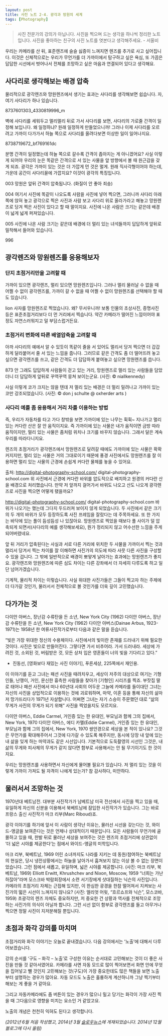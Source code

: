 ```yaml
---
layout: post
title: 사진 노트 2-4. 광각과 망원의 세계
tags: [Photography] 
---
```


> 사진 전문가의 강의가 아닙니다. 사진을 찍으며 드는 생각을 하나씩 정리한 노트입니다. 사진을 좋아하는 친구의 사진 노트를 엿본다고 생각해주세요. - 서울비

우리는 카메라를 산 뒤, 표준렌즈에 슬슬 싫증이 느껴지면 렌즈를 추가로 사고 싶어집니다. 이것은 신체적으로는 우리가 무언가를 더 가까이에서 탐구하고 싶은 욕심, 또 가끔은 답답한 시선에서 벗어나서 전체를 조망하고 싶은 마음과 연결되어 있다고 생각해요.

## 사다리로 생각해보는 배경 압축

물리적으로 광각렌즈와 망원렌즈에서 생기는 효과는 사다리를 생각해보면 쉽습니다. 자, 여기 사다리가 하나 있습니다.

8737601303_4330819996_m

벽에 사다리를 세워두고 멀리멀리 뒤로 가서 사다리를 보면, 사다리의 가로줄 간격이 일정해 보입니다. 왜 일정하냐? 원래 일정하게 만들었으니까! 그러나 이제 사다리를 오르려고 가까이 다가가서 하늘 쪽으로 사다리를 올려다보면 이상한 일이 일어나지요.

8738719672_bf769161dc

분명 간격이 일정했는데 하늘 쪽으로 갈수록 간격이 좁아지는 게 아니겠어요? 사실 이렇게 되어야 우리의 눈은 똑같은 간격으로 서 있는 사물을 앞 방향에서 볼 때 원근감을 갖게 되죠. 광각은 가까이 있는 것은 더 가깝게 먼 것은 멀게. 원래 직사각형이어야 하는데, 가운데 공간이 사다리꼴에 가깝지요? 이것이 광각의 특징입니다.

003
망원은 앞뒤 간격이 압축됩니다. (화질이 안 좋아 죄송)

004
여기서 사진에 똑같이 나오도록 사람을 사진에 넣어 찍으면, 그러니까 사다리 아래쪽에 앉혀 놓고 광각으로 찍은 사진과 사람 보고 사다리 위로 올라가라고 해놓고 망원렌즈로 당겨 찍은 사진이 있다고 할 때 말이지요. 사진에 나온 사람은 크기는 같은데 배경이 넓게 넓게 퍼져있습니다.

005
사진에 나온 사람 크기는 같은데 배경에 더 멀리 있는 녀석들까지 답답하게 앞뒤로 밀착해서 들어와 있습니다.

996

## 광각렌즈와 망원렌즈를 응용해보자

### 단지 초점거리만을 고려할 때

가까이 있으면 광각렌즈, 멀리 있으면 망원렌즈입니다. 그러나 멀리 물러날 수 없을 때 어쩔 수 없이 광각렌즈를, 가까이 갈 수 없을 때 어쩔 수 없이 망원렌즈를 선택해야 할 때도 있습니다.

lion
사자를 망원렌즈로 찍었습니다. 왜? 무서우니까!
보통 인물의 초상사진, 증명사진 등은 표준초점거리보다 더 먼 거리에서 찍습니다. 약간 카메라가 떨어진 느낌이어야 표정도 자연스러워지고 덜 부담스럽거든요.

### 초점거리 변화에 따른 배열압축을 고려할 때

아까 사다리의 예에서 알 수 있듯이 똑같이 줄을 서 있어도 멀리서 당겨 찍으면 더 갑갑하게 달라붙어서 줄 서 있는 느낌을 줍니다. 그러므로 같은 간격도 좀 더 떨어뜨려 놓고 싶으면 광각렌즈를 쓰고, 같은 간격도 더 답답하게 붙여놓고 싶으면 망원렌즈를 씁니다.

873
안 그래도 답답하게 사람들이 걷고 있는 거리, 망원렌즈로 멀리 있는 사람들을 담았더니 더 답답하게 앞뒤로 꾸역꾸역 뭉쳐 보이는군요. (사진: © nial­lkennedy)

사실 이렇게 코가 크지는 않을 텐데 저 멀리 있는 배경은 더 멀리 밀려나고 가까이 있는 코만 강조되었습니다. (사진: © don j schulte @ oxherder arts )

### 사다리 예를 좀 응용해서 거리 차를 이용하는 방법

즉, 우리가 자동차를 타고 가다 창밖을 보면 가까이에 있는 나무는 휙휙~ 지나가고 멀리 있는 커다란 산은 잘 안 움직이지요. 즉 가까이에 있는 사물은 내가 움직이면 금방 따라 움직이지만, 멀리 있는 사물은 좀처럼 위치나 크기를 바꾸지 않습니다. 그래서 달은 계속 우리를 따라다니지요.

렌즈의 초점거리가 광각렌즈에서 망원렌즈로 달려갈 때에도 가까이에 있는 사물은 확확 커지지만, 멀리 있는 사물은 거의 그대로이기 때문에 풍경 사진에서도 망원렌즈를 잘 이용하면 멀리 있는 사물의 근경에 손쉽게 커다란 물체를 놓을 수 있어요.

출처: http://digital-photography-school.com/
digital-photography-school.com
위 사진에서 근경에 커다란 바위를 압도적으로 배치하고 원경의 커다란 산을 배경으로 처리했습니다. 만약 저 앞까지 걸어가서 바위도 나오고 산도 나오게 광각렌즈로 사진을 찍으면 어떻게 됐을까요?

http://digital-photography-school.com/
digital-photography-school.com
바위가 나오기는 했는데 그다지 두드러져 보이지 않게 되었습니다. 두 사진에서 같은 크기의 두 개의 바위가 모두 등장하도록 사진 프레임을 잘랐다는 데 주목하세요. 또 한 가지는 바닥에 있는 풀이 듬성듬성 나 있잖아요. 망원렌즈로 찍었을 때보다 풀 사이가 덜 압축되게 되면서(사다리의 예를 생각해보세요), 뭔가 정리되지 않고 어수선한 느낌을 주게 되어버렸네요.

앞 뒤 거리가 압축된다는 사실과 서로 다른 거리에 위치한 두 사물을 가까이서 찍는 것과 멀리서 당겨서 찍는 차이를 잘 이해하면 사진가의 의도에 따라 사뭇 다른 사진을 구성할 수 있을 겁니다. 그 밖에 일반적으로 배경이 뽀얗게 날아가는 효과에는 망원렌즈가 좋지요. 광각렌즈와 망원렌즈에 따른 심도 차이는 다른 강좌에서 더 자세히 다루도록 하고 일단 넘어가겠습니다.

기계적, 물리적 차이는 이렇습니다. 사실 위대한 사진가들은 그들이 찍고자 하는 주제에 더 다가갈 것인가, 물러서서 전체적으로 볼 것인가를 더욱 깊이 고민했습니다.

## 다가가는 것

다이안 아버스, 장난감 수류탄을 든 소년, New York City (1962)
다이안 아버스, 장난감 수류탄을 든 소년, New York City (1962)
다이안 아버스­(Dainae Arbus, 1923-1971)는 1958년 한 여류사진작가로부터 다음과 같은 말을 듣습니다.

“빛은 가장 위대한 정신의 수용체이다. 사진에서의 빛이란 존재를 드러내기 위해 필요한 것이다. 사진은 빛으로 만들어진다. 그렇다면 가서 비추어라. 가서 드러내라. 세상에 가려진 것, 소외된 것, 버림받은 것, 모든 상처 입은 영혼들이 너의 빛을 기다리고 있다.”

- 진동선, [영화보다 재밌는 사진 이야기], 푸른세상, 225쪽에서 재인용.

이 이야기를 듣고 그녀는 패션 사진을 때려치우고, 세상이 저주의 대상으로 여기는 기형인들, 난쟁이, 거인, 문신한 흉측한 사람들을 찾아가 [기형인] 시리즈를 찍죠. 부잣집 딸로 태어나 패션 사진에서 떠나 60년대 사회의 어두운 그늘에 카메라를 들이대던 그녀는 자신의 사진을 상업적으로 이용하는 것에 괴로워하며, 마약, 이혼 등을 통해 자신의 삶마저 망가뜨리다가 1971년 자살합니다. 어쩌면 그녀는 자기 스승이 주문했던 대로 “삶의 무게가 사진의 무게가 되기 위해” 사진을 찍었을지도 모르지요.

다이안 아버스, Eddie Carmel, 거인증 있는 한 유대인, 부모님과 함께 그의 집에서, New York, 1970
다이안 아버스, 에디 카멜(Eddie Carmel), 거인증 있는 한 유대인, 부모님과 함께 그의 집에서, New York, 1970
쌍안경으로 세상을 본 적이 있나요? 그것은 무언가를 확대해주어서 그것에 다가갈 수 있도록 해주지만, 동시에 당장 내 앞에 있는 내 삶을 잊게 하는 마약과도 같은 시선입니다. 기본적으로 도둑촬영의 시선인 그것은, 내 삶의 무게와 피사체의 무게가 같지 않다면 함부로 사용해서는 안 될 무기이기도 한 것이지요.

우리는 망원렌즈를 사용하면서 자신에게 물어볼 필요가 있습니다. 저 멀리 있는 것을 이렇게 가까이 가져도 될 자격이 나에게 있는가? 참 감사하다, 미안하다.

## 물러서서 조망하는 것

1970년대 베트남전. 대부분 사진작가가 남베트남 미국 전선에서 사진을 찍고 있을 때, 유일하게 자신의 신분을 이용해서 북베트남에 잠입한 사진작가가 있습니다. 그는 바로 프랑스 출신 사진작가 마크 리부(Marc Riboud)죠.

광각 이야기를 하기에 앞서 이 사람이 생각난 이유는, 물러선 시선을 갖는다는 것, 와이드-앵글을 보여준다는 것은 언제나 상대적이기 때문입니다. 모든 사람들이 무언가에 골몰하고 있을 때, 한발 뒤로 물러난 세상을 보여주는 것은 렌즈의 초점거리에 상관없이 ‘더 넓은 시야를 제공한다’는 점에서 와이드-앵글의 미학입니다.

마크 리부, 북베트남, 1969 
어린 소녀까지도 나라를 지키는 데 동원/참여하는 북베트남의 현실은, 당시 냉전상황에서는 하늘을 날아가서 훔쳐보지 않는 이상 볼 수 없는 장면이었습니다. 그런 점에서 새롭고, 유일하며, 넓은 시야를 제공합니다. (사진: 마크 리부, 북베트남, 1969)
Elliott Erwitt, Khrushchev and Nixon, Moscow, 1959
“너희는 가난하잖아”라며 모스크바 박람회장에서 소련 서기장에게 삿대질하는 닉슨의 사진입니다. 카메라의 초점거리 자체는 근접해 있지만, 이 한심한 광경을 한참 떨어져서 지켜보는 사진가의 떫은 시선이 느껴지지 않나요? (사진: 엘리엇 어윗, “흐르쇼프와 닉슨”, 모스코바, 1959)
초광각의 렌즈 자체도 중요하지만, 저 중요한 건 상황과 역사를 전체적으로 조망하는 사진가의 의식이 아닐까 합니다. 그런 시선 없이 함부로 광각렌즈를 들고 아무거나 찍으면 정말 사진이 지저분해질 뿐입니다.

## 초점과 화각 강의를 마치며 

초점거리와 화각 이야기는 오늘로 끝내겠습니다. 다음 강의에서는 ‘노출’에 대해서 다루어보겠습니다.

강의 순서를 ‘구도 – 화각 – 노출’로 구성한 이유는 순서대로 고민해보는 것이 더 좋은 사진을 만들 것 같아서였어요. 카메라를 사면 자동 모드로 많이 찍어보면서 화면 안에 무엇을 집어넣고 뺄 것인지 고민해보는 것(구도)이 가장 중요한데도 많은 책들을 보면 노출부터 설명하는 경우가 많아요. 자동 모드도 노출은 훌륭하게 계산하니까 그냥 찍기부터 해보는 게 좋을 거 같아요.

그리고 자동카메라에도 줌 버튼이 있는 경우가 많으니 밀고 당기는 화각이 가장 사진 찍을 때 그다음으로 영향을 미치는 요소인 거 같았고요.

노출의 개념은 천천히 익혀도 된다고 생각합니다.


*(2012년 6월 처음 작성했고, 2014년 3월 [슬로우뉴스](http://slownews.kr/21557)에 게재되었습니다. 2014년 12월 블로그에 다시 올림)*
